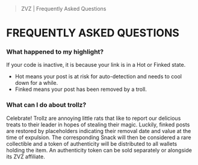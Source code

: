 > ZVZ | Frequently Asked Questions
# FREQUENTLY ASKED QUESTIONS

### What happened to my highlight?
If your code is inactive, it is because your link is in a Hot or Finked state.

* Hot means your post is at risk for auto-detection and needs to cool down for a while.
* Finked means your post has been removed by a troll.

### What can I do about trollz?
Celebrate! Trollz are annoying little rats that like to report our delicious treats to their leader in hopes of stealing their magic. Luckily, finked posts are restored by placeholders indicating their removal date and value at the time of expulsion. The corresponding Snack will then be considered a rare collectible and a token of authenticity will be distributed to all wallets holding the item. An authenticity token can be sold separately or alongside its ZVZ affiliate.

